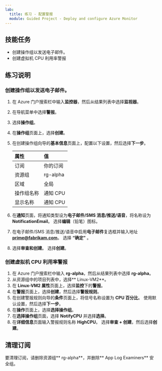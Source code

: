 ```yaml
---
lab:
  title: 练习 - 配置警报
  module: Guided Project - Deploy and configure Azure Monitor
---
```


## 技能任务

- 创建操作组以发送电子邮件。
- 创建虚拟机 CPU 利用率警报

## 练习说明

### 创建操作组以发送电子邮件。

1. 在 Azure 门户搜索栏中输入**监控器**，然后从结果列表中选择**监视器**。
1. 在导航菜单中选择**警报**。
1. 选择**操作组**。
1. 在**操作组**页面上，选择**创建**。
1. 在创建操作组向导的**基本信息**页面上，配置以下设置，然后选择**下一步**。

    | 属性 | 值    |
    |:---------|:---------|
    | 订阅  | 你的订阅   |
    | 资源组  | rg-alpha   |
    | 区域    | 全局  |
    | 操作组名称 | 通知 CPU  |
    | 显示名称  | 通知 CPU  |

6. 在**通知**页面，将通知类型设为**电子邮件/SMS 消息/推送/语音**，将名称设为 **NotificationEmail**。 选择**编辑**（铅笔）图标。
1. 在电子邮件/SMS 消息/推送/语音中启用**电子邮件**复选框并输入地址**prime@fabrikam.com**。 选择 **“确定”** 。 
1. 选择**审查和创建**。 选择**创建**。


### 创建虚拟机 CPU 利用率警报

1. 在 Azure 门户搜索栏中输入 **rg-alpha**，然后从结果列表中选择 **rg-alpha**。
1. 从资源组中的项目列表中，选择** Linux-VM2**。
1. 在 **Linux-VM2 属性**页面上，选择**监控**下的**警报**。
1. 在**警报**页面上，选择**创建**，然后选择**警报规则**。
1. 在创建警报规则向导的**条件**页面上，将信号名称设置为 **CPU 百分比**。 使用默认设置，然后选择**下一步**。
1. 在**操作**页面上，选择**选择操作组**。
1. 在**选择操作组**页面，选择 **NotifyCPU** 并选择**选择**。
1. 在**详细信息**页面输入警报规则名称 **HighCPU**。 选择**审查 + 创建**，然后选择**创建**。

## 清理订阅

要清理订阅，请删除资源组** rg-alpha**，并删除** App Log Examiners** 安全组。

